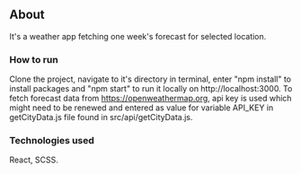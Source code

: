 ## About

It's a weather app fetching one week's forecast for selected location. 

### How to run

Clone the project, navigate to it's directory in terminal, enter "npm install" to install packages and "npm start" to run it locally on http://localhost:3000. 
To fetch forecast data from https://openweathermap.org, api key is used which might need to be renewed and entered as value for variable API_KEY in getCityData.js file found 
in src/api/getCityData.js.

### Technologies used

React, SCSS. 
